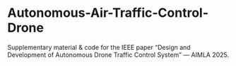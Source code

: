 # Autonomous-Air-Traffic-Control-Drone
Supplementary material &amp; code for the IEEE paper “Design and Development of Autonomous Drone Traffic Control System” — AIMLA 2025.
